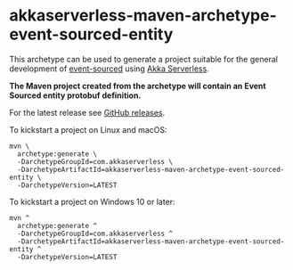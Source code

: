 # akkaserverless-maven-archetype-event-sourced-entity

This archetype can be used to generate a project suitable for the general development of
[event-sourced](https://martinfowler.com/eaaDev/EventSourcing.html) using [Akka Serverless](https://www.lightbend.com/akka-serverless).

**The Maven project created from the archetype will contain an Event Sourced entity protobuf definition.**

For the latest release see [GitHub releases](https://github.com/lightbend/akkaserverless-java-sdk/releases).

To kickstart a project on Linux and macOS:

```
mvn \
  archetype:generate \
  -DarchetypeGroupId=com.akkaserverless \
  -DarchetypeArtifactId=akkaserverless-maven-archetype-event-sourced-entity \
  -DarchetypeVersion=LATEST
```

To kickstart a project on Windows 10 or later:

```
mvn ^
  archetype:generate ^
  -DarchetypeGroupId=com.akkaserverless ^
  -DarchetypeArtifactId=akkaserverless-maven-archetype-event-sourced-entity ^
  -DarchetypeVersion=LATEST
```
